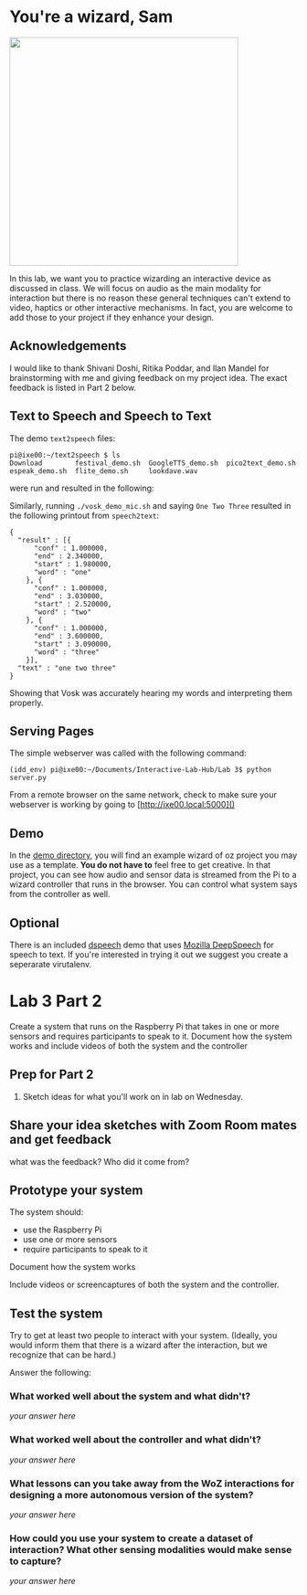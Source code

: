 # You're a wizard, Sam

<img src="https://pbs.twimg.com/media/Cen7qkHWIAAdKsB.jpg" height="400">

In this lab, we want you to practice wizarding an interactive device as discussed in class. We will focus on audio as the main modality for interaction but there is no reason these general techniques can't extend to video, haptics or other interactive mechanisms. In fact, you are welcome to add those to your project if they enhance your design.

## Acknowledgements
I would like to thank Shivani Doshi, Ritika Poddar, and Ilan Mandel for brainstorming with me and giving feedback on my project idea. The exact feedback is listed in Part 2 below.

## Text to Speech and Speech to Text

The demo `text2speech` files:

```
pi@ixe00:~/text2speech $ ls
Download        festival_demo.sh  GoogleTTS_demo.sh  pico2text_demo.sh
espeak_demo.sh  flite_demo.sh     lookdave.wav

```

were run and resulted in the following:



Similarly, running `./vosk_demo_mic.sh` and saying `One Two Three` resulted in the following printout from `speech2text`:
```
{
  "result" : [{
      "conf" : 1.000000,
      "end" : 2.340000,
      "start" : 1.980000,
      "word" : "one"
    }, {
      "conf" : 1.000000,
      "end" : 3.030000,
      "start" : 2.520000,
      "word" : "two"
    }, {
      "conf" : 1.000000,
      "end" : 3.600000,
      "start" : 3.090000,
      "word" : "three"
    }],
  "text" : "one two three"
}
```

Showing that Vosk was accurately hearing my words and interpreting them properly.

## Serving Pages

The simple webserver was called with the following command:


```
(idd_env) pi@ixe00:~/Documents/Interactive-Lab-Hub/Lab 3$ python server.py
```
From a remote browser on the same network, check to make sure your webserver is working by going to [http://ixe00.local:5000]()


## Demo

In the [demo directory](./demo), you will find an example wizard of oz project you may use as a template. **You do not have to** feel free to get creative. In that project, you can see how audio and sensor data is streamed from the Pi to a wizard controller that runs in the browser. You can control what system says from the controller as well.

## Optional

There is an included [dspeech](.dspeech) demo that uses [Mozilla DeepSpeech](https://github.com/mozilla/DeepSpeech) for speech to text. If you're interested in trying it out we suggest you create a seperarate virutalenv. 

# Lab 3 Part 2

Create a system that runs on the Raspberry Pi that takes in one or more sensors and requires participants to speak to it. Document how the system works and include videos of both the system and the controller

## Prep for Part 2
1. Sketch ideas for what you'll work on in lab on Wednesday.

## Share your idea sketches with Zoom Room mates and get feedback
what was the feedback? Who did it come from?

## Prototype your system
The system should:
* use the Raspberry Pi
* use one or more sensors
* require participants to speak to it

Document how the system works

Include videos or screencaptures of both the system and the controller.

## Test the system

Try to get at least two people to interact with your system. (Ideally, you would inform them that there is a wizard after the interaction, but we recognize that can be hard.)

Answer the following:

### What worked well about the system and what didn't?
*your answer here*

### What worked well about the controller and what didn't?

*your answer here*

### What lessons can you take away from the WoZ interactions for designing a more autonomous version of the system?

*your answer here*


### How could you use your system to create a dataset of interaction? What other sensing modalities would make sense to capture?

*your answer here*
